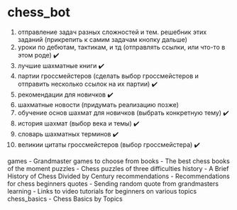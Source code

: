 # chess_bot

1. отправление задач разных сложностей и тем. решебник этих заданий (прикрепить к самим задачам кнопку дальше)
2. уроки по дебютам, тактикам, и тд (отправлять ссылки, или что-то в этом роде) ✔️
3. лучшие шахматные книги ✔️
4. партии гроссмейстеров (сделать выбор гроссмейстеров и отправить несколько ссылок на их партии) ✔️
5. рекомендации для новичков ✔️
6. шахматные новости (придумать реализацию позже)
7. обучение основ шахмат для новичков (выбрать конкретную тему) ✔️
8. история шахмат (выбор века и темы) ✔️
9. словарь шахматных терминов ✔️
10. великии цитаты гроссмейстеров (выбор гроссмейстера) ✔️

games - Grandmaster games to choose from
books - The best chess books of the moment
puzzles - Chess puzzles of three difficulties
history - A Brief History of Chess Divided by Century
recommendations - Recommendations for chess beginners
quotes - Sending random quote from grandmasters
learning - Links to video tutorials for beginners on various topics
chess_basics - Chess Basics by Topics